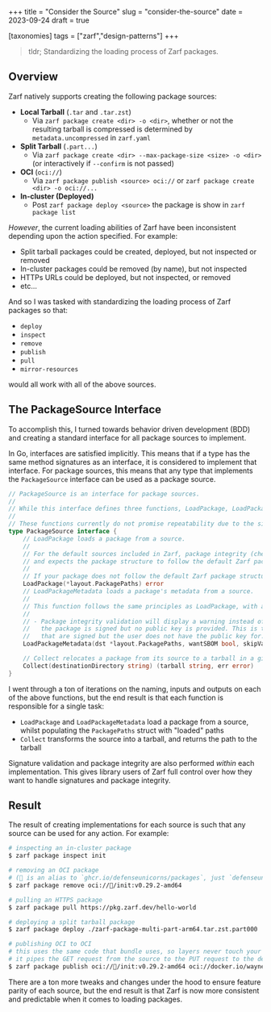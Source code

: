 +++
title = "Consider the Source"
slug = "consider-the-source"
date = 2023-09-24
draft = true

[taxonomies]
tags = ["zarf","design-patterns"]
+++

> tldr; Standardizing the loading process of Zarf packages.

<!-- more -->

## Overview

Zarf natively supports creating the following package sources:

- **Local Tarball** (`.tar` and `.tar.zst`)
  - Via `zarf package create <dir> -o <dir>`, whether or not the resulting tarball is compressed is determined by `metadata.uncompressed` in `zarf.yaml`
- **Split Tarball** (`.part...`)
  - Via `zarf package create <dir> --max-package-size <size> -o <dir>` (or interactively if `--confirm` is not passed)
- **OCI** (`oci://`)
  - Via `zarf package publish <source> oci://` or `zarf package create <dir> -o oci://...`
- **In-cluster (Deployed)**
  - Post `zarf package deploy <source>` the package is show in `zarf package list`

_However_, the current loading abilities of Zarf have been inconsistent depending upon the action specified. For example:

- Split tarball packages could be created, deployed, but not inspected or removed
- In-cluster packages could be removed (by name), but not inspected
- HTTPs URLs could be deployed, but not inspected, or removed
- etc...

And so I was tasked with standardizing the loading process of Zarf packages so that:

- `deploy`
- `inspect`
- `remove`
- `publish`
- `pull`
- `mirror-resources`

would all work with all of the above sources.

## The PackageSource Interface

To accomplish this, I turned towards behavior driven development (BDD) and creating a standard interface for all package sources to implement.

In Go, interfaces are satisfied implicitly. This means that if a type has the same method signatures as an interface, it is considered to implement that interface. For package sources, this means that any type that implements the `PackageSource` interface can be used as a package source.

```go
// PackageSource is an interface for package sources.
//
// While this interface defines three functions, LoadPackage, LoadPackageMetadata, and Collect; only one of them should be used within a packager function.
//
// These functions currently do not promise repeatability due to the side effect nature of loading a package.
type PackageSource interface {
    // LoadPackage loads a package from a source.
    //
    // For the default sources included in Zarf, package integrity (checksums, signatures, etc.) is validated during this function
    // and expects the package structure to follow the default Zarf package structure.
    //
    // If your package does not follow the default Zarf package structure, you will need to implement your own source.
    LoadPackage(*layout.PackagePaths) error
    // LoadPackageMetadata loads a package's metadata from a source.
    //
    // This function follows the same principles as LoadPackage, with a few exceptions:
    //
    // - Package integrity validation will display a warning instead of returning an error if
    //   the package is signed but no public key is provided. This is to allow for the inspection and removal of packages
    //   that are signed but the user does not have the public key for.
    LoadPackageMetadata(dst *layout.PackagePaths, wantSBOM bool, skipValidation bool) error

    // Collect relocates a package from its source to a tarball in a given destination directory.
    Collect(destinationDirectory string) (tarball string, err error)
}
```

I went through a ton of iterations on the naming, inputs and outputs on each of the above functions, but the end result is that each function is responsible for a single task:

- `LoadPackage` and `LoadPackageMetadata`  load a package from a source, whilst populating the `PackagePaths` struct with "loaded" paths
- `Collect` transforms the source into a tarball, and returns the path to the tarball

Signature validation and package integrity are also performed _within_ each implementation. This gives library users of Zarf full control over how they want to handle signatures and package integrity.

## Result

The result of creating implementations for each source is such that any source can be used for any action. For example:

```bash
# inspecting an in-cluster package
$ zarf package inspect init

# removing an OCI package 
# (🦄 is an alias to `ghcr.io/defenseunicorns/packages`, just `defenseunicorns` works as well)
$ zarf package remove oci://🦄/init:v0.29.2-amd64

# pulling an HTTPS package
$ zarf package pull https://pkg.zarf.dev/hello-world

# deploying a split tarball package
$ zarf package deploy ./zarf-package-multi-part-arm64.tar.zst.part000

# publishing OCI to OCI
# this uses the same code that bundle uses, so layers never touch your disk!
# it pipes the GET request from the source to the PUT request to the destination
$ zarf package publish oci://🦄/init:v0.29.2-amd64 oci://docker.io/waynestarr
```

There are a ton more tweaks and changes under the hood to ensure feature parity of each source, but the end result is that Zarf is now more consistent and predictable when it comes to loading packages.
